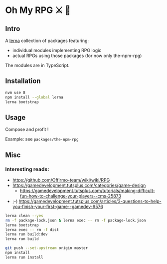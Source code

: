 # Oh My RPG ⚔ 👑


## Intro
A [lerna](https://lernajs.io/) collection of packages featuring:
- individual modules implementing RPG logic
- actual RPGs using those packages (for now only the-npm-rpg)

The modules are in TypeScript.


## Installation
```bash
nvm use 8
npm install --global lerna
lerna bootstrap
```


## Usage
Compose and profit !

Example: see `packages/the-npm-rpg`



## Misc

### Interesting reads:
* https://github.com/Offirmo-team/wiki/wiki/RPG
* https://gamedevelopment.tutsplus.com/categories/game-design
  * https://gamedevelopment.tutsplus.com/tutorials/making-difficult-fun-how-to-challenge-your-players--cms-25873
* ;-) https://gamedevelopment.tutsplus.com/articles/3-questions-to-help-you-finish-your-first-game--gamedev-9576


```bash
lerna clean --yes
rm -f package-lock.json & lerna exec -- rm -f package-lock.json
lerna bootstrap
lerna exec -- rm -f dist
lerna run build:dev
lerna run build
```


```bash
git push --set-upstream origin master
npm install
lerna run install
```
